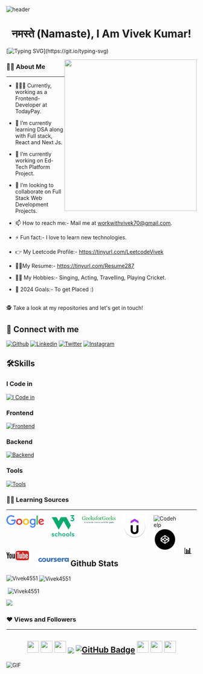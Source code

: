 ![header](https://user-images.githubusercontent.com/121122397/216614878-411f6178-defa-4330-ba48-16db1cc92830.png)


<h1 align="center">
नमस्ते (Namaste), I Am Vivek Kumar!<br>
</h1>

<p align="center">

[![Typing SVG](https://readme-typing-svg.demolab.com?font=Fira+Code&pause=700&width=1100&center=true&lines=Welcome+To+My+Github+Profile;FullStack+Web+Developer;Computer+Science+Engineer;Let's+Connect+To+Build+Future.)](https://git.io/typing-svg)
 </p>

<img align="right" width="350" height="400" src="https://octodex.github.com/images/daftpunktocat-thomas.gif">


### 🙋‍♂️ About Me
<hr/>

- 🧑🏻‍💻 Currently, working as a Frontend-Developer at TodayPay.

- 🌱 I’m currently learning DSA along with Full stack, React and Next Js.

- 🔭 I’m currently working on Ed-Tech Platform Project.
  
- 👯 I’m looking to collaborate on Full Stack Web Development Projects.
  
- 📫 How to reach me:- Mail me at workwithvivek70@gmail.com.
  
- ⚡ Fun fact:- I love to learn new technologies.
  
- 👉 My Leetcode Profile:- https://tinyurl.com/LeetcodeVivek 

- 🙌🏽My Resume:- https://tinyurl.com/Resume287

- 🕺🏼 My Hobbies:- Singing, Acting, Travelling, Playing Cricket.

- 🥅 2024 Goals:- To get Placed :)
  
<br>
🕵 Take a look at my repositories and let's get in touch!<br>

## 🚀 Connect with me
[![Github](https://skillicons.dev/icons?i=github)](https://github.com/Vivek4551)
[![Linkedin](https://skillicons.dev/icons?i=linkedin)](https://www.linkedin.com/in/vivek287/)
[![Twitter](https://skillicons.dev/icons?i=twitter)](https://twitter.com/Vivek_4551)
[![Instagram](https://skillicons.dev/icons?i=instagram)](https://www.instagram.com/ig.vivek02/)

## 🛠️Skills
### I Code in

[![I Code in](https://skillicons.dev/icons?i=c,cpp,python,java,kotlin,js)](https://github.com/Vivek4551)

<!-- ### Web Development
[![Frontend](https://skillicons.dev/icons?i=html,css,bootstrap,tailwind,sass,js,ts,nodejs,express,mongo,react,redux,angular)]() -->

### Frontend
[![Frontend](https://skillicons.dev/icons?i=html,css,bootstrap,tailwind,sass,js,ts,react,redux,angular,figma)](https://github.com/Vivek4551)

### Backend
[![Backend](https://skillicons.dev/icons?i=nodejs,express,mongo,mysql,firebase,appwrite,aws,gcp)](https://github.com/Vivek4551)

### Tools
[![Tools](https://skillicons.dev/icons?i=git,github,linux,androidstudio,docker,vscode,idea,md,ps)](https://github.com/Vivek4551)
<br>

### 🫶🏾 Learning Sources

<hr/>

<img align="left" alt="Google" width="100px" style="margin-right: 20px;" src="https://raw.githubusercontent.com/03prashantpk/03prashantpk/1c43b075caa7354c9cee8c46108de36ae09a87a2/assets/google-2015-google-new-google-icon.svg" />
<img align="left" alt="W3school" width="60px" style="margin-right: 20px;" src="https://github.com/03prashantpk/03prashantpk/blob/main/assets/w3school.png?raw=true" />
<img align="left" alt="gfg" width="90px" style="margin-right: 20px;" src="https://github.com/03prashantpk/03prashantpk/blob/main/assets/geeksforgeeks-17.png?raw=true" />
<img align="left" alt="Udemy" width="60px" style="margin-right: 20px;" src="https://raw.githubusercontent.com/03prashantpk/03prashantpk/main/assets/udemy.webp" />
<img align="left" alt="Codehelp" width="60px" style="margin-right: 20px;" src="https://res.cloudinary.com/codehelp/image/upload/v1667493133/codehelpFinalAssets/ort4cxqmugzj9an4sbae.png" />
<img align="left" alt="Codepen" width="60px" style="margin-right: 20px;" src="https://raw.githubusercontent.com/03prashantpk/03prashantpk/main/assets/social-32-512.webp" />
<img align="left" alt="YouTube" width="60px" style="margin-right: 20px;" src="https://raw.githubusercontent.com/03prashantpk/03prashantpk/main/assets/youtube.webp" />
<img align="left" alt="coursera" width="90px" src="https://github.com/03prashantpk/03prashantpk/blob/main/assets/coursera_logo_icon.png?raw=true" />


<br><br><br>

<!-- <img align="right" alt="coding" width="350" height="350" src="https://raw.githubusercontent.com/03prashantpk/03prashantpk/main/assets/keep_coding.gif"> -->

## 📊Github Stats

<p><img align="left" src="https://github-readme-stats.vercel.app/api/top-langs?username=Vivek4551&langs_count=10&show_icons=true&locale=en&theme=radical" alt="Vivek4551" /></p>

<p>&nbsp;<img align="center" src="https://github-readme-stats.vercel.app/api?username=Vivek4551&show_icons=true&locale=en&theme=radical" alt="Vivek4551" /></p>
 
<p>&nbsp;<img align="center" src="https://github-readme-streak-stats.herokuapp.com/?user=Vivek4551&theme=radical" alt="Vivek4551" /></p>

![](https://i.imgur.com/waxVImv.png)

<!-- ## 📊Github Stats

 <a href="https://github.com/Vivek4551/github-readme-stats"><img alt="Vivek's Top Languages" src="https://github-readme-stats.vercel.app/api/top-langs/?username=Vivek4551&langs_count=8&count_private=true&layout=compact&theme=nightowl&hide_border=true&bg_color=0D1117" /></a>  
 
<p>&nbsp;<img align="center" src="https://github-readme-stats.vercel.app/api?username=Vivek4551&show_icons=true&locale=en&theme=radical" alt="Vivek's Github" /></p>
 
<p>&nbsp;<img align="center" src="https://github-readme-streak-stats.herokuapp.com/?user=Vivek4551&theme=radical" alt="Vivek's Github" /></p>
<br> -->

<!-- ## 📊 GitHub Stats:

![](https://github-readme-stats.vercel.app/api/top-langs/?username=Vivek4551&theme=radical&hide_border=false&include_all_commits=true&count_private=true&layout=compact)
![](https://github-readme-stats.vercel.app/api?username=Vivek4551&theme=radical&hide_border=false&include_all_commits=true&count_private=true)
![](https://github-readme-streak-stats.herokuapp.com/?user=Vivek4551&theme=radical&hide_border=false) -->

### ❤ Views and Followers

<hr/>

<h2 align="center">
<img src="https://firebasestorage.googleapis.com/v0/b/storage-2a9f1.appspot.com/o/github-readme-img%2Fparty-parrot.gif?alt=media&token=27a30ea7-24f3-46db-97bd-69351d5411ea" width="31" height="31"/>
<img src="https://firebasestorage.googleapis.com/v0/b/storage-2a9f1.appspot.com/o/github-readme-img%2Fparty-parrot.gif?alt=media&token=27a30ea7-24f3-46db-97bd-69351d5411ea" width="31" height="31"/>
<img src="https://firebasestorage.googleapis.com/v0/b/storage-2a9f1.appspot.com/o/github-readme-img%2Fparty-parrot.gif?alt=media&token=27a30ea7-24f3-46db-97bd-69351d5411ea" width="31" height="31"/>
<img src="https://komarev.com/ghpvc/?username=Vivek4551&&style=round-square" align="center" />
 <a href="https://github.com/Vivek4551?tab=followers"><img src="https://img.shields.io/github/followers/Vivek4551?label=Followers&style=social" alt="GitHub Badge"></a>
<img src="https://firebasestorage.googleapis.com/v0/b/storage-2a9f1.appspot.com/o/github-readme-img%2Fparty-parrot-2.gif?alt=media&token=4d7be19e-492c-4f18-9ea2-3773989b2721" width="31" height="31"/>
<img src="https://firebasestorage.googleapis.com/v0/b/storage-2a9f1.appspot.com/o/github-readme-img%2Fparty-parrot-2.gif?alt=media&token=4d7be19e-492c-4f18-9ea2-3773989b2721" width="31" height="31"/>
<img src="https://firebasestorage.googleapis.com/v0/b/storage-2a9f1.appspot.com/o/github-readme-img%2Fparty-parrot-2.gif?alt=media&token=4d7be19e-492c-4f18-9ea2-3773989b2721" width="31" height="31"/>
</h2>

<img align="center" height="400" width="1100" alt="GIF" src="https://firebasestorage.googleapis.com/v0/b/storage-2a9f1.appspot.com/o/github-readme-img%2Fgiphy.gif?alt=media&token=e92f9416-8187-4ffa-a38c-47842be32451"/>


